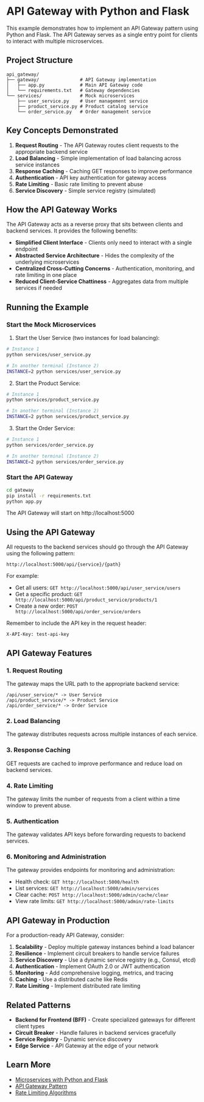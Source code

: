 # API Gateway with Python and Flask

This example demonstrates how to implement an API Gateway pattern using Python and Flask. The API Gateway serves as a single entry point for clients to interact with multiple microservices.

## Project Structure

```
api_gateway/
├── gateway/               # API Gateway implementation
│   ├── app.py             # Main API Gateway code
│   └── requirements.txt   # Gateway dependencies
└── services/              # Mock microservices
    ├── user_service.py    # User management service
    ├── product_service.py # Product catalog service 
    └── order_service.py   # Order management service
```

## Key Concepts Demonstrated

1. **Request Routing** - The API Gateway routes client requests to the appropriate backend service
2. **Load Balancing** - Simple implementation of load balancing across service instances
3. **Response Caching** - Caching GET responses to improve performance
4. **Authentication** - API key authentication for gateway access
5. **Rate Limiting** - Basic rate limiting to prevent abuse
6. **Service Discovery** - Simple service registry (simulated)

## How the API Gateway Works

The API Gateway acts as a reverse proxy that sits between clients and backend services. It provides the following benefits:

- **Simplified Client Interface** - Clients only need to interact with a single endpoint
- **Abstracted Service Architecture** - Hides the complexity of the underlying microservices
- **Centralized Cross-Cutting Concerns** - Authentication, monitoring, and rate limiting in one place
- **Reduced Client-Service Chattiness** - Aggregates data from multiple services if needed

## Running the Example

### Start the Mock Microservices

1. Start the User Service (two instances for load balancing):

```bash
# Instance 1
python services/user_service.py

# In another terminal (Instance 2)
INSTANCE=2 python services/user_service.py
```

2. Start the Product Service:

```bash
# Instance 1
python services/product_service.py

# In another terminal (Instance 2)
INSTANCE=2 python services/product_service.py
```

3. Start the Order Service:

```bash
# Instance 1
python services/order_service.py

# In another terminal (Instance 2)
INSTANCE=2 python services/order_service.py
```

### Start the API Gateway

```bash
cd gateway
pip install -r requirements.txt
python app.py
```

The API Gateway will start on http://localhost:5000

## Using the API Gateway

All requests to the backend services should go through the API Gateway using the following pattern:

```
http://localhost:5000/api/{service}/{path}
```

For example:

- Get all users: `GET http://localhost:5000/api/user_service/users`
- Get a specific product: `GET http://localhost:5000/api/product_service/products/1`
- Create a new order: `POST http://localhost:5000/api/order_service/orders`

Remember to include the API key in the request header:

```
X-API-Key: test-api-key
```

## API Gateway Features

### 1. Request Routing

The gateway maps the URL path to the appropriate backend service:

```
/api/user_service/* -> User Service
/api/product_service/* -> Product Service
/api/order_service/* -> Order Service
```

### 2. Load Balancing

The gateway distributes requests across multiple instances of each service.

### 3. Response Caching

GET requests are cached to improve performance and reduce load on backend services.

### 4. Rate Limiting

The gateway limits the number of requests from a client within a time window to prevent abuse.

### 5. Authentication

The gateway validates API keys before forwarding requests to backend services.

### 6. Monitoring and Administration

The gateway provides endpoints for monitoring and administration:

- Health check: `GET http://localhost:5000/health`
- List services: `GET http://localhost:5000/admin/services`
- Clear cache: `POST http://localhost:5000/admin/cache/clear`
- View rate limits: `GET http://localhost:5000/admin/rate-limits`

## API Gateway in Production

For a production-ready API Gateway, consider:

1. **Scalability** - Deploy multiple gateway instances behind a load balancer
2. **Resilience** - Implement circuit breakers to handle service failures
3. **Service Discovery** - Use a dynamic service registry (e.g., Consul, etcd)
4. **Authentication** - Implement OAuth 2.0 or JWT authentication
5. **Monitoring** - Add comprehensive logging, metrics, and tracing
6. **Caching** - Use a distributed cache like Redis
7. **Rate Limiting** - Implement distributed rate limiting

## Related Patterns

- **Backend for Frontend (BFF)** - Create specialized gateways for different client types
- **Circuit Breaker** - Handle failures in backend services gracefully
- **Service Registry** - Dynamic service discovery
- **Edge Service** - API Gateway at the edge of your network

## Learn More

- [Microservices with Python and Flask](https://flask.palletsprojects.com/en/2.0.x/)
- [API Gateway Pattern](https://microservices.io/patterns/apigateway.html)
- [Rate Limiting Algorithms](https://konghq.com/blog/rate-limiting-strategies-techniques/)

